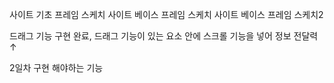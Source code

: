 사이트 기초 프레임 스케치
사이트 베이스 프레임 스케치
사이트 베이스 프레임 스케치2

드래그 기능 구현 완료, 
드래그 기능이 있는 요소 안에 스크롤 기능을 넣어 정보 전달력 ↑

2일차 구현 해야하는 기능 
